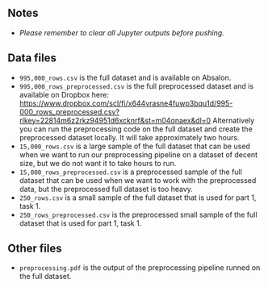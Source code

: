 ## Notes
- *Please remember to clear all Jupyter outputs before pushing.* 

## Data files
- `995,000_rows.csv` is the full dataset and is available on Absalon.
- `995,000_rows_preprocessed.csv` is the full preprocessed dataset and is available on Dropbox here: https://www.dropbox.com/scl/fi/x644vrasne4fuwp3bqu1d/995-000_rows_preprocessed.csv?rlkey=22814m6z2rkz94951d6xcknrf&st=m04qnaex&dl=0 
Alternatively you can run the preprocessing code on the full dataset and create the preprocessed dataset locally. It will take approximately two hours.
- `15,000_rows.csv` is a large sample of the full dataset that can be used when we want to run our preprocessing pipeline on a dataset of decent size, but we do not want it to take hours to run. 
- `15,000_rows_preprocessed.csv` is a preprocessed sample of the full dataset that can be used when we want to work with the preprocessed data, but the preprocessed full dataset is too heavy.
- `250_rows.csv` is a small sample of the full dataset that is used for part 1, task 1.
- `250_rows_preprocessed.csv` is the preprocessed small sample of the full dataset that is used for part 1, task 1.

## Other files
- `preprocessing.pdf` is the output of the preprocessing pipeline runned on the full dataset.